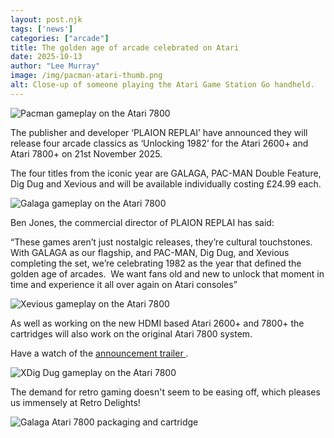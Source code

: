 ```yaml
---
layout: post.njk 
tags: ['news']
categories: ["arcade"]
title: The golden age of arcade celebrated on Atari
date: 2025-10-13
author: "Lee Murray"
image: /img/pacman-atari-thumb.png
alt: Close-up of someone playing the Atari Game Station Go handheld.
---
```


![Pacman gameplay on the Atari 7800](/img/PMSS_02.png)

The publisher and developer ‘PLAION REPLAI’ have announced they will release four arcade classics as ‘Unlocking 1982’ for the Atari 2600+ and Atari 7800+ on 21st November 2025.

The four titles from the iconic year are GALAGA, PAC-MAN Double Feature, Dig Dug and Xevious and will be available individually costing £24.99 each.

![Galaga gameplay on the Atari 7800](/img/GALAGA_SS01.png)

Ben Jones, the commercial director of PLAION REPLAI has said: 

“These games aren’t just nostalgic releases, they’re cultural touchstones. With GALAGA as our flagship, and PAC-MAN, Dig Dug, and Xevious completing the set, we’re celebrating 1982 as the year that defined the golden age of arcades.  We want fans old and new to unlock that moment in time and experience it all over again on Atari consoles”

![Xevious gameplay on the Atari 7800](/img/XEVIOUS_SS01.png)


As well as working on the new HDMI based Atari 2600+ and 7800+ the cartridges will also work on the original Atari 7800 system.

Have a watch of the [announcement trailer ](https://youtu.be/xhmXfUCePf4).

![XDig Dug gameplay on the Atari 7800](/img/DIGDUG_SS03.png)

The demand for retro gaming doesn't seem to be easing off, which pleases us immensely at Retro Delights!

![Galaga Atari 7800 packaging and cartridge](/img/PEGI_GALAGA_BeautyShot.png)